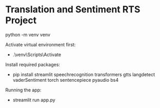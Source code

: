 # Translation and Sentiment RTS Project

python -m venv venv

Activate virtual environment first:
- .\venv\Scripts\Activate

Install required packages:
- pip install streamlit speechrecognition transformers gtts langdetect vaderSentiment torch sentencepiece pyaudio bs4

Running the app:
- streamlit run app.py
